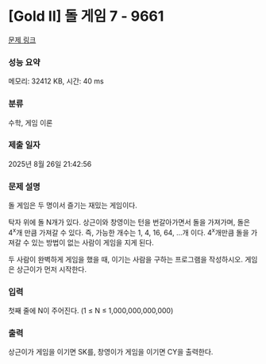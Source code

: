 # [Gold II] 돌 게임 7 - 9661 

[문제 링크](https://www.acmicpc.net/problem/9661) 

### 성능 요약

메모리: 32412 KB, 시간: 40 ms

### 분류

수학, 게임 이론

### 제출 일자

2025년 8월 26일 21:42:56

### 문제 설명

<p>돌 게임은 두 명이서 즐기는 재밌는 게임이다.</p>

<p>탁자 위에 돌 N개가 있다. 상근이와 창영이는 턴을 번갈아가면서 돌을 가져가며, 돌은 4<sup>x</sup>개 만큼 가져갈 수 있다. 즉, 가능한 개수는 1, 4, 16, 64, ...개 이다. 4<sup>x</sup>개만큼 돌을 가져갈 수 있는 방법이 없는 사람이 게임을 지게 된다.</p>

<p>두 사람이 완벽하게 게임을 했을 때, 이기는 사람을 구하는 프로그램을 작성하시오. 게임은 상근이가 먼저 시작한다.</p>

### 입력 

 <p>첫째 줄에 N이 주어진다. (1 ≤ N ≤ 1,000,000,000,000)</p>

### 출력 

 <p>상근이가 게임을 이기면 SK를, 창영이가 게임을 이기면 CY을 출력한다.</p>

